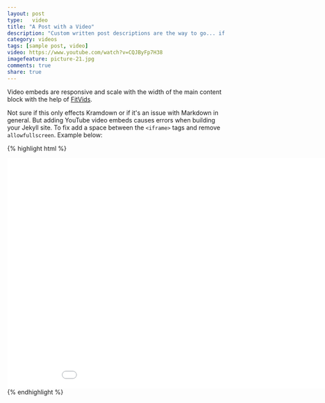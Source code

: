 ```yaml
---
layout: post
type:	video
title: "A Post with a Video"
description: "Custom written post descriptions are the way to go... if you're not lazy."
category: videos
tags: [sample post, video]
video: https://www.youtube.com/watch?v=CQJByFp7H38
imagefeature: picture-21.jpg
comments: true
share: true
---
```

Video embeds are responsive and scale with the width of the main content block with the help of [FitVids](https://fitvidsjs.com/).

Not sure if this only effects Kramdown or if it's an issue with Markdown in general. But adding YouTube video embeds causes errors when building your Jekyll site. To fix add a space between the `<iframe>` tags and remove `allowfullscreen`. Example below:

{% highlight html %}
<iframe width="940" height="529" src="//www.youtube.com/embed/CQJByFp7H38?theme=light&amp;color=white" frameborder="0" allowfullscreen> </iframe>
{% endhighlight %}